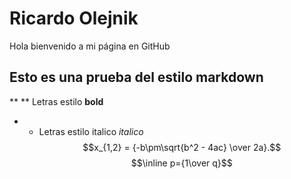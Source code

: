 # Ricardo Olejnik
Hola bienvenido a mi página en GitHub
## Esto es una prueba del estilo markdown
** ** Letras estilo **bold**
* * Letras estilo italico *italico*
$$x_{1,2} = {-b\pm\sqrt{b^2 - 4ac} \over 2a}.$$
$$\inline p={1\over q}$$
